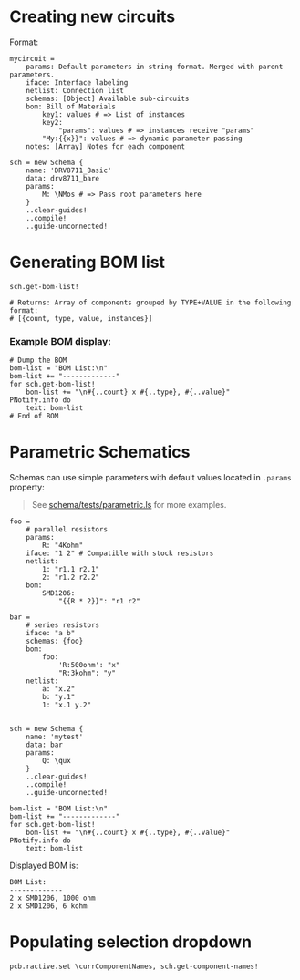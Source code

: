 # Creating new circuits 

Format: 

```ls
mycircuit = 
    params: Default parameters in string format. Merged with parent parameters.
    iface: Interface labeling
    netlist: Connection list
    schemas: [Object] Available sub-circuits
    bom: Bill of Materials
        key1: values # => List of instances
        key2:
            "params": values # => instances receive "params"
        "My:{{x}}": values # => dynamic parameter passing 
    notes: [Array] Notes for each component
```

```ls
sch = new Schema {
    name: 'DRV8711_Basic'
    data: drv8711_bare
    params: 
        M: \NMos # => Pass root parameters here 
    }
    ..clear-guides!
    ..compile!
    ..guide-unconnected!
```

# Generating BOM list 

```ls
sch.get-bom-list!

# Returns: Array of components grouped by TYPE+VALUE in the following format: 
# [{count, type, value, instances}]
```

### Example BOM display: 

```ls
# Dump the BOM
bom-list = "BOM List:\n"
bom-list += "-------------"
for sch.get-bom-list!
    bom-list += "\n#{..count} x #{..type}, #{..value}"
PNotify.info do
    text: bom-list
# End of BOM
```

# Parametric Schematics 

Schemas can use simple parameters with default values located in `.params` property: 

> See [schema/tests/parametric.ls](master/../../webapps/main/sketcher/tools/lib/schema/tests/parametric.ls) for more examples.

```ls
foo =
    # parallel resistors
    params:
        R: "4Kohm"
    iface: "1 2" # Compatible with stock resistors
    netlist:
        1: "r1.1 r2.1"
        2: "r1.2 r2.2"
    bom:
        SMD1206:
            "{{R * 2}}": "r1 r2"

bar =
    # series resistors
    iface: "a b"
    schemas: {foo}
    bom:
        foo:
            'R:500ohm': "x"
            "R:3kohm": "y"
    netlist:
        a: "x.2"
        b: "y.1"
        1: "x.1 y.2"


sch = new Schema {
    name: 'mytest'
    data: bar
    params:
        Q: \qux
    }
    ..clear-guides!
    ..compile!
    ..guide-unconnected!

bom-list = "BOM List:\n"
bom-list += "-------------"
for sch.get-bom-list!
    bom-list += "\n#{..count} x #{..type}, #{..value}"
PNotify.info do
    text: bom-list
```

Displayed BOM is:

```
BOM List:
-------------
2 x SMD1206, 1000 ohm
2 x SMD1206, 6 kohm
```

# Populating selection dropdown

```ls
pcb.ractive.set \currComponentNames, sch.get-component-names!
```
